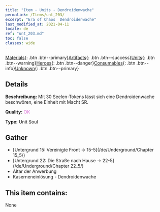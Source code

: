 ```yaml
---
title: "Item - Units - Dendroidenwache"
permalink: /Items/unt_203/
excerpt: "Era of Chaos  Dendroidenwache"
last_modified_at: 2021-04-11
locale: de
ref: "unt_203.md"
toc: false
classes: wide
---
```

 [Materials](/de/Items/){: .btn .btn--primary}[Artifacts](/de/Items/Artifacts/){: .btn .btn--success}[Units](/de/Items/Units/){: .btn .btn--warning}[Heroes](/de/Items/Heroes/){: .btn .btn--danger}[Consumables](/de/Items/Consumables/){: .btn .btn--info}[Unknown](/de/Items/Unknown/){: .btn .btn--primary}

## Details
 **Beschreibung:** Mit 30 Seelen-Tokens lässt sich eine Dendroidenwache beschwören, eine Einheit mit Macht SR.

 **Quality:** <span style="color: #DA70D6">OK</span>

 **Type:** Unit Soul

## Gather

*    [Untergrund 15: Vereinigte Front -> 15-5](/de/Underground/Chapter 15_5/) 
*    [Untergrund 22: Die Straße nach Hause -> 22-5](/de/Underground/Chapter 22_5/) 
*    Altar der Anwerbung 
*    Kaserneneinlösung - Dendroidenwache 

## This item contains:

  None

